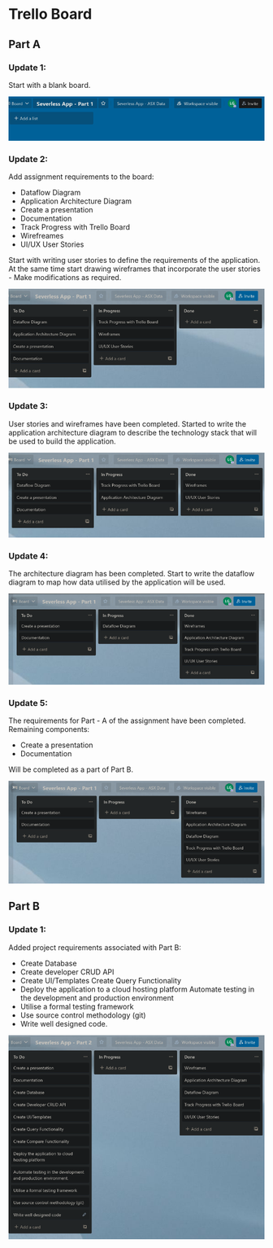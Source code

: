 # Trello Board

## Part A

### Update 1:

Start with a blank board. 

![Update 1](../A/imgs/trello/1.png)

### Update 2:

Add assignment requirements to the board: 

- Dataflow Diagram
- Application Architecture Diagram
- Create a presentation
- Documentation
- Track Progress with Trello Board
- Wirefreames 
- UI/UX User Stories

Start with writing user stories to define the requirements of the application. At the same time start drawing wireframes that incorporate the user stories - Make modifications as required. 


![Update 2](../A/imgs/trello/2.png)

### Update 3:

User stories and wireframes have been completed.
Started to write the application architecture diagram to describe the technology stack that will be used to build the application.

![Update 3](../A/imgs/trello/3.png)

### Update 4:

The architecture diagram has been completed. Start to write the dataflow diagram to map how data utilised by the application will be used. 

![Update 4](../A/imgs/trello/4.png)

### Update 5:

The requirements for Part - A of the assignment have been completed. Remaining components:

- Create a presentation
- Documentation

Will be completed as a part of Part B.

![Update 5](../A/imgs/trello/5.png)

## Part B

### Update 1:

Added project requirements associated with Part B:

- Create Database
- Create developer CRUD API
- Create UI/Templates Create Query Functionality
- Deploy the application to a cloud hosting platform
Automate testing in the development and production environment
- Utilise a formal testing framework
- Use source control methodology (git)
- Write well designed code.

![Update 6](../A/imgs/trello/6.png)